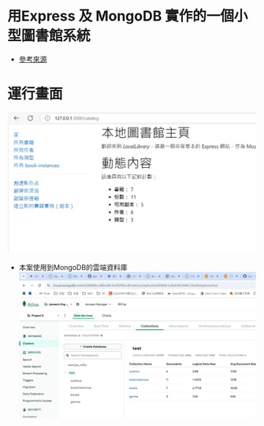 # 用Express 及 MongoDB 實作的一個小型圖書館系統

- [參考來源](https://developer.mozilla.org/en-US/docs/Learn/Server-side/Express_Nodejs/Tutorial_local_library_website)

# 運行畫面 
![1](images/page.jpg)

- 本案使用到MongoDB的雲端資料庫
![2](images/mangoDB_atlas.jpg)
 
